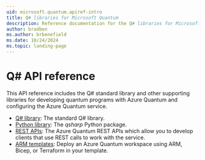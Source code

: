 ```yaml
---
uid: microsoft.quantum.apiref-intro
title: Q# libraries for Microsoft Quantum
description: Reference documentation for the Q# libraries for Microsoft Quantum
author: bradben
ms.author: brbenefield
ms.date: 10/24/2024
ms.topic: landing-page
---
```


# Q# API reference #

This API reference includes the Q# standard library and other supporting libraries for developing quantum programs with Azure Quantum and configuring the Azure Quantum service. 

- [Q# library](xref:microsoft.quantum.apiref-toc): The standard Q# library.
- [Python library](/python/qsharp/qsharp): The *qsharp* Python package.
- [REST APIs](/rest/api/azurequantum/): The Azure Quantum REST APIs which allow you to develop clients that use REST calls to work with the service.
- [ARM templates](/azure/templates/microsoft.quantum/workspaces?tabs=bicep&pivots=deployment-language-arm-template): Deploy an Azure Quantum workspace using ARM, Bicep, or Terraform in your template. 
